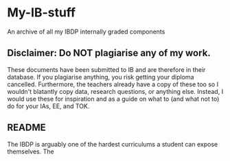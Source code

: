 # My-IB-stuff
An archive of all my IBDP internally graded components 

## Disclaimer: Do **NOT** plagiarise any of my work. 

These documents have been submitted to IB and are therefore in their database. If you plagiarise anything, you risk getting your diploma cancelled. Furthermore, the teachers already have a copy of these too so I wouldn't blatantly copy data, research questions, or anything else. Instead, I would use these for inspiration and as a guide on what to (and what not to) do for your IAs, EE, and TOK.

## README
The IBDP is arguably one of the hardest curriculums a student can expose themselves. The 
